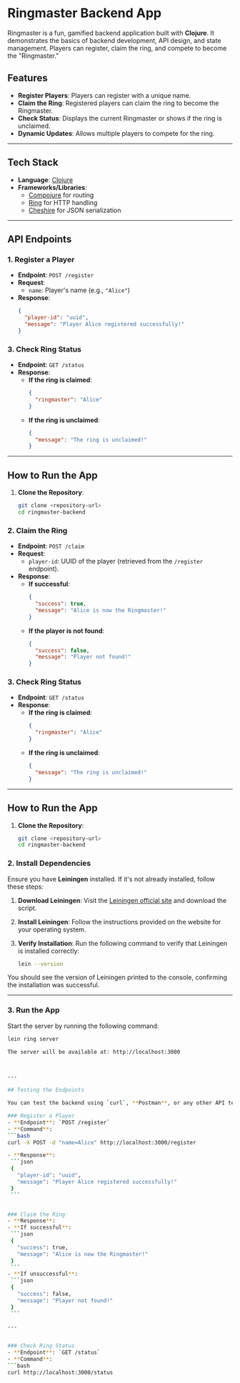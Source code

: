# Ringmaster Backend App

Ringmaster is a fun, gamified backend application built with **Clojure**. It demonstrates the basics of backend development, API design, and state management. Players can register, claim the ring, and compete to become the "Ringmaster."

## Features

- **Register Players**: Players can register with a unique name.
- **Claim the Ring**: Registered players can claim the ring to become the Ringmaster.
- **Check Status**: Displays the current Ringmaster or shows if the ring is unclaimed.
- **Dynamic Updates**: Allows multiple players to compete for the ring.

---

## Tech Stack

- **Language**: [Clojure](https://clojure.org/)
- **Frameworks/Libraries**:
  - [Compojure](https://github.com/weavejester/compojure) for routing
  - [Ring](https://github.com/ring-clojure/ring) for HTTP handling
  - [Cheshire](https://github.com/dakrone/cheshire) for JSON serialization

---

## API Endpoints

### 1. **Register a Player**

- **Endpoint**: `POST /register`
- **Request**:
  - `name`: Player's name (e.g., `"Alice"`)
- **Response**:
  ```json
  {
    "player-id": "uuid",
    "message": "Player Alice registered successfully!"
  }
  ```

### 3. **Check Ring Status**

- **Endpoint**: `GET /status`
- **Response**:
  - **If the ring is claimed**:
    ```json
    {
      "ringmaster": "Alice"
    }
    ```
  - **If the ring is unclaimed**:
    ```json
    {
      "message": "The ring is unclaimed!"
    }
    ```

---

## How to Run the App

1. **Clone the Repository**:
   ```bash
   git clone <repository-url>
   cd ringmaster-backend
   ```

### 2. **Claim the Ring**

- **Endpoint**: `POST /claim`
- **Request**:
  - `player-id`: UUID of the player (retrieved from the `/register` endpoint).
- **Response**:
  - **If successful**:
    ```json
    {
      "success": true,
      "message": "Alice is now the Ringmaster!"
    }
    ```
  - **If the player is not found**:
    ```json
    {
      "success": false,
      "message": "Player not found!"
    }
    ```

### 3. **Check Ring Status**

- **Endpoint**: `GET /status`
- **Response**:
  - **If the ring is claimed**:
    ```json
    {
      "ringmaster": "Alice"
    }
    ```
  - **If the ring is unclaimed**:
    ```json
    {
      "message": "The ring is unclaimed!"
    }
    ```

---

## How to Run the App

1. **Clone the Repository**:
   ```bash
   git clone <repository-url>
   cd ringmaster-backend
   ```

### 2. Install Dependencies

Ensure you have **Leiningen** installed. If it's not already installed, follow these steps:

1. **Download Leiningen**:
   Visit the [Leiningen official site](https://leiningen.org/) and download the script.

2. **Install Leiningen**:
   Follow the instructions provided on the website for your operating system.

3. **Verify Installation**:
   Run the following command to verify that Leiningen is installed correctly:
   ```bash
   lein --version
   ```

You should see the version of Leiningen printed to the console, confirming the installation was successful.

---

### 3. Run the App

Start the server by running the following command:

````bash
lein ring server

The server will be available at: http://localhost:3000



---

## Testing the Endpoints

You can test the backend using `curl`, **Postman**, or any other API testing tool. Here are some examples:

### Register a Player
- **Endpoint**: `POST /register`
- **Command**:
```bash
curl -X POST -d "name=Alice" http://localhost:3000/register

- **Response**:
 ```json
 {
   "player-id": "uuid",
   "message": "Player Alice registered successfully!"
 }
 ```


### Claim the Ring
- **Response**:
- **If successful**:
 ```json
 {
   "success": true,
   "message": "Alice is now the Ringmaster!"
 }
 ```
- **If unsuccessful**:
 ```json
 {
   "success": false,
   "message": "Player not found!"
 }
 ```

---


### Check Ring Status
- **Endpoint**: `GET /status`
- **Command**:
```bash
curl http://localhost:3000/status


````
